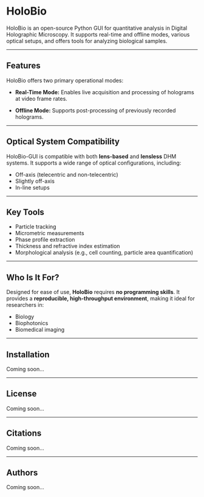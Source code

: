 # HoloBio
HoloBio is an open-source Python GUI for quantitative analysis in Digital Holographic Microscopy. It supports real-time and offline modes, various optical setups, and offers tools for analyzing biological samples.

---

## Features

HoloBio offers two primary operational modes:

- **Real-Time Mode:** Enables live acquisition and processing of holograms at video frame rates.

- **Offline Mode:** Supports post-processing of previously recorded holograms.

---

## Optical System Compatibility

HoloBio-GUI is compatible with both **lens-based** and **lensless** DHM systems. It supports a wide range of optical configurations, including:

- Off-axis (telecentric and non-telecentric)
- Slightly off-axis
- In-line setups

---

## Key Tools

- Particle tracking  
- Micrometric measurements  
- Phase profile extraction  
- Thickness and refractive index estimation  
- Morphological analysis (e.g., cell counting, particle area quantification)

---

## Who Is It For?

Designed for ease of use, **HoloBio** requires **no programming skills**. It provides a **reproducible, high-throughput environment**, making it ideal for researchers in:

- Biology  
- Biophotonics  
- Biomedical imaging  

---

## Installation

Coming soon...

---

## License

Coming soon...

---
## Citations

Coming soon...

---

## Authors

Coming soon...

